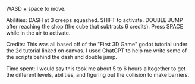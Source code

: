 WASD + space to move. 

Abilities:
DASH at 3 creeps squashed. SHIFT to activate. 
DOUBLE JUMP after reaching the shop (the cube that subtracts 6 credits). Press SPACE while in the air to activate.

Credits:
This was all based off of the "First 3D Game" godot tutorial under the 2d tutorial linked on canvas. 
I used ChatGPT to help me write some of the scripts behind the dash and double jump. 

Time spent:
I would say this took me about 5 to 6 hours alltogether to get the different levels, abilities, and figuring out the collision to make barriers. 